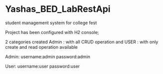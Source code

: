 # Yashas_BED_LabRestApi
student management system for college fest


Project has been configured with H2 console;

2 categories created Admin : with all CRUD operation
and USER : with only create and read operation available

Admin:
username:admin
password:admin

User:
username:user
password:user
